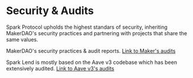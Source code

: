 # Security & Audits

Spark Protocol upholds the highest standars of security, inheriting MakerDAO's security practices and partnering with projects that share the same values.

MakerDAO's security practices & audit reports. [Link to Maker's audits](https://security.makerdao.com/)

Spark Lend is mostly based on the Aave v3 codebase which has been extensively audited. [Link to Aave v3's audits](https://docs.aave.com/developers/deployed-contracts/security-and-audits)